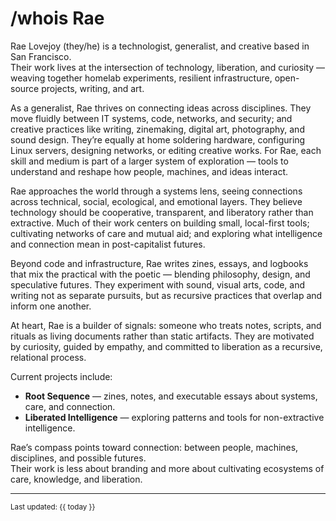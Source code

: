 # /whois Rae

Rae Lovejoy (they/he) is a technologist, generalist, and creative based in San Francisco.  
Their work lives at the intersection of technology, liberation, and curiosity — weaving together homelab experiments, resilient infrastructure, open-source projects, writing, and art.

As a generalist, Rae thrives on connecting ideas across disciplines. They move fluidly between IT systems, code, networks, and security; and creative practices like writing, zinemaking, digital art, photography, and sound design. They’re equally at home soldering hardware, configuring Linux servers, designing networks, or editing creative works. For Rae, each skill and medium is part of a larger system of exploration — tools to understand and reshape how people, machines, and ideas interact.

Rae approaches the world through a systems lens, seeing connections across technical, social, ecological, and emotional layers. They believe technology should be cooperative, transparent, and liberatory rather than extractive. Much of their work centers on building small, local-first tools; cultivating networks of care and mutual aid; and exploring what intelligence and connection mean in post-capitalist futures.

Beyond code and infrastructure, Rae writes zines, essays, and logbooks that mix the practical with the poetic — blending philosophy, design, and speculative futures. They experiment with sound, visual arts, code, and writing not as separate pursuits, but as recursive practices that overlap and inform one another.  

At heart, Rae is a builder of signals: someone who treats notes, scripts, and rituals as living documents rather than static artifacts. They are motivated by curiosity, guided by empathy, and committed to liberation as a recursive, relational process.  

Current projects include:
- **Root Sequence** — zines, notes, and executable essays about systems, care, and connection.  
- **Liberated Intelligence** — exploring patterns and tools for non-extractive intelligence.  

Rae’s compass points toward connection: between people, machines, disciplines, and possible futures.  
Their work is less about branding and more about cultivating ecosystems of care, knowledge, and liberation.

---

<sub>Last updated: {{ today }}</sub>
